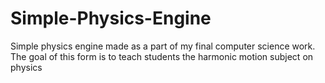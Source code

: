 # Simple-Physics-Engine
Simple physics engine made as a part of my final computer science work. The goal of this form is to teach students the harmonic motion subject on physics
